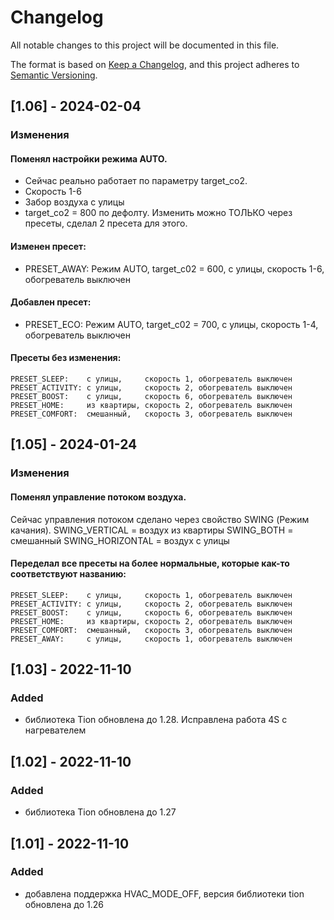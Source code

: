 # Changelog

All notable changes to this project will be documented in this file.

The format is based on [Keep a Changelog](https://keepachangelog.com/en/1.0.0/),
and this project adheres to [Semantic Versioning](https://semver.org/spec/v2.0.0.html).
## [1.06] - 2024-02-04
### Изменения
#### Поменял настройки режима AUTO.
  - Сейчас реально работает по параметру target_co2.
  - Скорость 1-6
  - Забор воздуха с улицы
  - target_co2 = 800 по дефолту. Изменить можно ТОЛЬКО через пресеты, сделал 2 пресета для этого.
####
#### Изменен пресет: 
  - PRESET_AWAY: Режим AUTO, target_c02 = 600, с улицы, скорость 1-6, обогреватель выключен
####
#### Добавлен пресет:
  - PRESET_ECO:  Режим AUTO, target_c02 = 700, с улицы, скорость 1-4, обогреватель выключен
####
#### Пресеты без изменения:
    PRESET_SLEEP:    с улицы,     скорость 1, обогреватель выключен
    PRESET_ACTIVITY: с улицы,     скорость 2, обогреватель выключен
    PRESET_BOOST:    с улицы,     скорость 6, обогреватель выключен
    PRESET_HOME:     из квартиры, скорость 2, обогреватель выключен           
    PRESET_COMFORT:  смешанный,   скорость 3, обогреватель выключен 

## [1.05] - 2024-01-24
### Изменения
#### Поменял управление потоком воздуха. 
  Сейчас управления потоком сделано через свойство SWING (Режим качания). 
     SWING_VERTICAL = воздух из квартиры
     SWING_BOTH = смешанный
     SWING_HORIZONTAL = воздух с улицы
####
#### Переделал все пресеты на более нормальные, которые как-то соответствуют названию:
    PRESET_SLEEP:    с улицы,     скорость 1, обогреватель выключен
    PRESET_ACTIVITY: с улицы,     скорость 2, обогреватель выключен
    PRESET_BOOST:    с улицы,     скорость 6, обогреватель выключен
    PRESET_HOME:     из квартиры, скорость 2, обогреватель выключен           
    PRESET_COMFORT:  смешанный,   скорость 3, обогреватель выключен 
    PRESET_AWAY:     с улицы,     скорость 1, обогреватель выключен


## [1.03] - 2022-11-10
### Added
- библиотека Tion обновлена до 1.28. Исправлена работа 4S с нагревателем

## [1.02] - 2022-11-10
### Added
- библиотека Tion обновлена до 1.27

## [1.01] - 2022-11-10
### Added
- добавлена поддержка HVAC_MODE_OFF, версия библиотеки tion обновлена до 1.26
